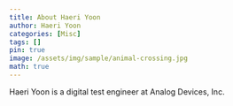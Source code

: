 ```yaml
---
title: About Haeri Yoon
author: Haeri Yoon
categories: [Misc]
tags: []
pin: true 
image: /assets/img/sample/animal-crossing.jpg
math: true
---
```


Haeri Yoon is a digital test engineer at Analog Devices, Inc. 
